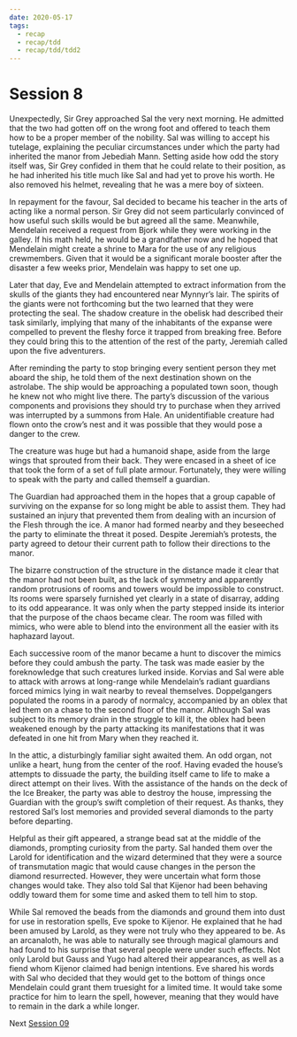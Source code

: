 ```yaml
---
date: 2020-05-17
tags:
  - recap
  - recap/tdd
  - recap/tdd/tdd2
---
```

# Session 8

Unexpectedly, Sir Grey approached Sal the very next morning. He admitted that the two had gotten off on the wrong foot and offered to teach them how to be a proper member of the nobility. Sal was willing to accept his tutelage, explaining the peculiar circumstances under which the party had inherited the manor from Jebediah Mann. Setting aside how odd the story itself was, Sir Grey confided in them that he could relate to their position, as he had inherited his title much like Sal and had yet to prove his worth. He also removed his helmet, revealing that he was a mere boy of sixteen.

In repayment for the favour, Sal decided to became his teacher in the arts of acting like a normal person. Sir Grey did not seem particularly convinced of how useful such skills would be but agreed all the same. Meanwhile, Mendelain received a request from Bjork while they were working in the galley. If his math held, he would be a grandfather now and he hoped that Mendelain might create a shrine to Mara for the use of any religious crewmembers. Given that it would be a significant morale booster after the disaster a few weeks prior, Mendelain was happy to set one up.

Later that day, Eve and Mendelain attempted to extract information from the skulls of the giants they had encountered near Mynnyr’s lair. The spirits of the giants were not forthcoming but the two learned that they were protecting the seal. The shadow creature in the obelisk had described their task similarly, implying that many of the inhabitants of the expanse were compelled to prevent the fleshy force it trapped from breaking free. Before they could bring this to the attention of the rest of the party, Jeremiah called upon the five adventurers.

After reminding the party to stop bringing every sentient person they met aboard the ship, he told them of the next destination shown on the astrolabe. The ship would be approaching a populated town soon, though he knew not who might live there. The party’s discussion of the various components and provisions they should try to purchase when they arrived was interrupted by a summons from Hale. An unidentifiable creature had flown onto the crow’s nest and it was possible that they would pose a danger to the crew.

The creature was huge but had a humanoid shape, aside from the large wings that sprouted from their back. They were encased in a sheet of ice that took the form of a set of full plate armour. Fortunately, they were willing to speak with the party and called themself a guardian.

The Guardian had approached them in the hopes that a group capable of surviving on the expanse for so long might be able to assist them. They had sustained an injury that prevented them from dealing with an incursion of the Flesh through the ice. A manor had formed nearby and they beseeched the party to eliminate the threat it posed. Despite Jeremiah’s protests, the party agreed to detour their current path to follow their directions to the manor.

The bizarre construction of the structure in the distance made it clear that the manor had not been built, as the lack of symmetry and apparently random protrusions of rooms and towers would be impossible to construct. Its rooms were sparsely furnished yet clearly in a state of disarray, adding to its odd appearance. It was only when the party stepped inside its interior that the purpose of the chaos became clear. The room was filled with mimics, who were able to blend into the environment all the easier with its haphazard layout.

Each successive room of the manor became a hunt to discover the mimics before they could ambush the party. The task was made easier by the foreknowledge that such creatures lurked inside. Korvias and Sal were able to attack with arrows at long-range while Mendelain’s radiant guardians forced mimics lying in wait nearby to reveal themselves. Doppelgangers populated the rooms in a parody of normalcy, accompanied by an oblex that led them on a chase to the second floor of the manor. Although Sal was subject to its memory drain in the struggle to kill it, the oblex had been weakened enough by the party attacking its manifestations that it was defeated in one hit from Mary when they reached it.

In the attic, a disturbingly familiar sight awaited them. An odd organ, not unlike a heart, hung from the center of the roof. Having evaded the house’s attempts to dissuade the party, the building itself came to life to make a direct attempt on their lives. With the assistance of the hands on the deck of the Ice Breaker, the party was able to destroy the house, impressing the Guardian with the group’s swift completion of their request. As thanks, they restored Sal’s lost memories and provided several diamonds to the party before departing.

Helpful as their gift appeared, a strange bead sat at the middle of the diamonds, prompting curiosity from the party. Sal handed them over the Larold for identification and the wizard determined that they were a source of transmutation magic that would cause changes in the person the diamond resurrected. However, they were uncertain what form those changes would take. They also told Sal that Kijenor had been behaving oddly toward them for some time and asked them to tell him to stop.

While Sal removed the beads from the diamonds and ground them into dust for use in restoration spells, Eve spoke to Kijenor. He explained that he had been amused by Larold, as they were not truly who they appeared to be. As an arcanaloth, he was able to naturally see through magical glamours and had found to his surprise that several people were under such effects. Not only Larold but Gauss and Yugo had altered their appearances, as well as a fiend whom Kijenor claimed had benign intentions. Eve shared his words with Sal who decided that they would get to the bottom of things once Mendelain could grant them truesight for a limited time. It would take some practice for him to learn the spell, however, meaning that they would have to remain in the dark a while longer.

Next
[Session 09](Recaps/Auril%20Adventures/Campaign%202%20-%20A%20Frigid%20Expedition/Session%2009.md)